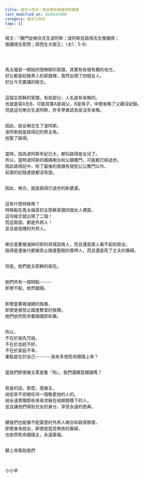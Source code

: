 ```yaml
---
title: 經文小亮光：妓女喇合是路得的婆婆
last_modified_at: 1620143400
category: 經文小亮光
tags: []
---
```


<p>經文：『撒門從喇合氏生波阿斯；波阿斯從路得氏生俄備得；<br/>
俄備得生耶西；耶西生大衛王』（太1：5-6）</p>
<p> </p>
<p><br/>
馬太福音一開始的很無聊的家譜，其實有些很有趣的地方。<br/>
好比都是紀錄男人的家譜裡，竟然出現了四個女人。<br/>
好比今天要講的經文。</p>
<p><br/>
這個主耶穌的家譜，有些部分，人名是有省略的。<br/>
也就是寫A生B，可能其實A是祖父，B是孫子，中間省略了父親沒紀錄。<br/>
但是這句喇合生波阿斯，許多學者認為並沒有省略。</p>
<p><br/>
因此，妓女喇合生了波阿斯。<br/>
波阿斯就是路得記的男主角。<br/>
他娶了路得。</p>
<p><br/>
當時，因為波阿斯年紀已大，都叫路得是女兒了。<br/>
所以，當時波阿斯的媽媽喇合和父親撒門，可能都已經過世。<br/>
因此路得記中，除了最後的族譜有提到公公撒門以外，<br/>
前面的紀錄連提都沒有提。</p>
<p><br/>
因此，喇合，就是路得已過世的新婆婆。</p>
<p><br/>
這有什麼特殊嗎？<br/>
特殊點在馬太福音的主耶穌家譜四個女人裡面，<br/>
這句經文就出現了二個！<br/>
而這兩個，都是外邦人！<br/>
並且是低賤的外邦人。</p>
<p><br/>
喇合是要被滅掉的耶利哥城迦南人，而且還是眾人看不起的妓女。<br/>
路得是連後代都被禁止踏進聖殿的摩押人，而且還是死了丈夫的寡婦。</p>
<p><br/>
但是，她們是主耶穌的祖先。</p>
<p><br/>
她們共有一個特點------<br/>
即使不配，依然跟隨。</p>
<p><br/>
即使是要被滅絕的族裔，<br/>
即使是被禁止踏進教堂的族類，<br/>
她們依然死命要跟隨耶和華。</p>
<p><br/>
所以，<br/>
不在於祖先咒祖，<br/>
不在於血統不好，<br/>
不在於家庭不幸，<br/>
重點是在於自己--------我有多想死命跟隨上帝？</p>
<p><br/>
當我們即使被主罵是隻『狗』，我們還願意跟隨嗎？</p>
<p><br/>
若是的話，那麼，感謝主，<br/>
祂從來不拒絕任何一個敬愛祂的人的。<br/>
祂永遠賞賜那些來尋求躲在祂翅膀蔭下的人，<br/>
並且讓他們得到兒女的身分，享受永遠的恩典。</p>
<p><br/>
願我們也能像不配蒙恩的外邦人喇合和路得那樣，<br/>
即使身為妓女，即使是孤苦無依的寡婦，<br/>
也依然死命跟隨主，永遠蒙福。</p>
<p><br/>
願上帝幫助我們</p>
<p> </p>
<p>小小羊</p>
